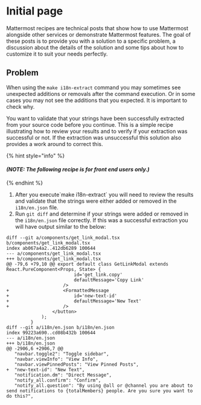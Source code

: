 # Initial page

#### 



Mattermost recipes are technical posts that show how to use Mattermost alongside other services or demonstrate Mattermost features. The goal of these posts is to provide you with a solution to a specific problem, a discussion about the details of the solution and some tips about how to customize it to suit your needs perfectly.

## Problem

When using the `make i18n-extract` command you may sometimes see unexpected additions or removals after the command execution. Or in some cases you may not see the additions that you expected. It is important to check why.

You want to validate that your strings have been successfully extracted from your source code before you continue. This is a simple recipe illustrating how to review your results and to verify if your extraction was successful or not. If the extraction was unsuccessful this solution also provides a work around to correct this.

{% hint style="info" %}
#### _\(NOTE: The following recipe is for front end users only.\)_
{% endhint %}

1.  After you execute\`make i18n-extract\` you will need to review the results and validate that the strings were either added or removed in the `i18n/en.json` file. 
2.  Run  `git diff` and determine if your strings were added or removed in the `i18n/en.json` file correctly.   If this was a successful extraction you will have output similar to the below:

```text
diff --git a/components/get_link_modal.tsx b/components/get_link_modal.tsx
index ab067a4a2..412db6289 100644
--- a/components/get_link_modal.tsx
+++ b/components/get_link_modal.tsx
@@ -79,6 +79,10 @@ export default class GetLinkModal extends React.PureComponent<Props, State> {
                         id='get_link.copy'
                         defaultMessage='Copy Link'
                     />
+                    <FormattedMessage
+                        id='new-text-id'
+                        defaultMessage='New Text'
+                    />
                 </button>
             );
         }
diff --git a/i18n/en.json b/i18n/en.json
index 99223a690..cd08b432b 100644
--- a/i18n/en.json
+++ b/i18n/en.json
@@ -2906,6 +2906,7 @@
   "navbar.toggle2": "Toggle sidebar",
   "navbar.viewInfo": "View Info",
   "navbar.viewPinnedPosts": "View Pinned Posts",
+  "new-text-id": "New Text",
   "notification.dm": "Direct Message",
   "notify_all.confirm": "Confirm",
   "notify_all.question": "By using @all or @channel you are about to send notifications to {totalMembers} people. Are you sure you want to do this?",
```

